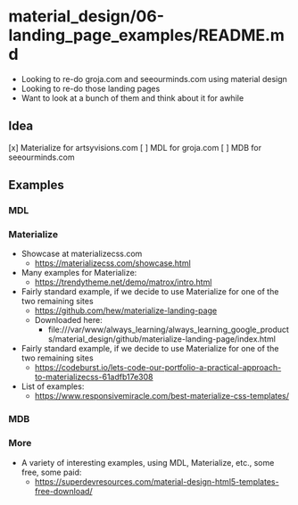 
# material_design/06-landing_page_examples/README.md

- Looking to re-do groja.com and seeourminds.com using material design
- Looking to re-do those landing pages
- Want to look at a bunch of them and think about it for awhile

## Idea

[x] Materialize for artsyvisions.com
[ ] MDL for groja.com
[ ] MDB for seeourminds.com

## Examples

### MDL


### Materialize

- Showcase at materializecss.com
  - https://materializecss.com/showcase.html
- Many examples for Materialize:
  - https://trendytheme.net/demo/matrox/intro.html
- Fairly standard example, if we decide to use Materialize for one of the two remaining sites
  - https://github.com/hew/materialize-landing-page
  - Downloaded here:
    - file:///var/www/always_learning/always_learning_google_products/material_design/github/materialize-landing-page/index.html
- Fairly standard example, if we decide to use Materialize for one of the two remaining sites
  - https://codeburst.io/lets-code-our-portfolio-a-practical-approach-to-materializecss-61adfb17e308
- List of examples:
  - https://www.responsivemiracle.com/best-materialize-css-templates/

### MDB



### More

- A variety of interesting examples, using MDL, Materialize, etc., some free, some paid:
  - https://superdevresources.com/material-design-html5-templates-free-download/



